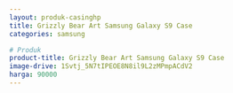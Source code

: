 ```yaml
---
layout: produk-casinghp
title: Grizzly Bear Art Samsung Galaxy S9 Case
categories: samsung

# Produk
product-title: Grizzly Bear Art Samsung Galaxy S9 Case
image-drive: 1Svtj_5N7tIPEOE8N8il9L2zMPmpACdV2
harga: 90000
---
```

